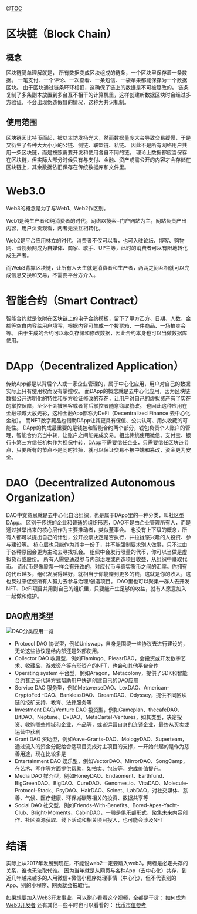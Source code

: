 @[TOC](目录)

# 区块链（Block Chain）

## 概念

区块链简单理解就是，
所有数据变成区块组成的链条，一个区块里保存着一条数据。
一笔支付、一个评论、一次查看、一条短信、一袋苹果都能保存为一个数据区块。
由于区块通过链条环环相扣，这确保了链上的数据是不可被篡改的。
链条复制了多条副本放置到多台互不相干的计算机里，这样创建新数据区块时会经过多方验证，不会出现伪造假冒的情况，这称为共识机制。

## 使用范围

区块链因比特币而起，被以太坊发扬光大，然而数据量庞大会导致交易缓慢，于是又衍生了各种大大小小的公链、侧链、联盟链、私链。
因此不是所有网络用户共用一条区块链，而是按照需要开发和使用各自不同的链。
理论上数据都应当保存在区块链，但实际大部分时候只有与支付、金融、资产或需公开的内容才会存储在区块链上，其余数据依旧保存在传统数据库和文件里。

# Web3.0

Web3的概念是为了与Web1、Web2作区别。

Web1是纯生产者和纯消费者的时代，网络以搜索+门户网站为主，网站负责产出内容，用户负责观看，两者无法互相转化。

Web2是平台应用林立的时代，消费者不仅可以看，也可入驻论坛、博客、购物网、音视频网成为自媒体、商家、歌手、UP主等，此时的消费者可以有限地转化成生产者。

而Web3背靠区块链，让所有人天生就是消费者和生产者，两两之间互相就可以完成信息交换和交易，不需要平台方介入。

# 智能合约（Smart Contract）

智能合约就是依附在区块链上的电子合约模板，留下了甲方乙方、日期、人数、金额等空白内容给用户填写，根据内容可生成一个投票箱、一件商品、一场拍卖会等。
由于生成的合约可以永久存储和修改数据，因此合约本身也可以当做数据库使用。

# DApp（Decentralized Application）

传统App都是以背后个人或一家企业管理的，属于中心化应用，用户对自己的数据实际上只有使用权而没有掌控权。
而DApp的概念就是去中心化应用，因为区块链数据公开透明化的特性和多方验证修改的存在，让用户对自己的虚拟资产有了实在的掌控保障，至少不会被黑客或者背后掌控者随意窃取篡改。
也因此这种应用在金融领域大放光彩，这种金融App都称为DeFi（Decentralized Finance 去中心化金融）。
而NFT数字藏品也借助DApp让其更具有保值、公共认可、用久收藏的可能性。
DApp的构成最重要的是钱包和智能合约两个部分，钱包负责个人账户的管理，智能合约充当中转，让账户之间能完成交易。相比传统使用微信、支付宝、银行卡第三方信任机构作为担保中转，DApp不需要信任企业，只需要信任区块链节点，只要所有的节点不是同时挂掉，就可以保证交易不被中端和篡改，资金更为安全。

# DAO（Decentralized Autonomous Organization）

DAO中文意思就是去中心化自治组织，也是属于DApp里的一种分类，叫社区型DApp。
区别于传统的企业和普通的组织形态，DAO不是由企业管理所有人，而是通过推举出来的核心层作为主要推动者，类似董事会。
也没有上下级的概念，所有人都可以提出自己的计划，公开投票决定是否执行，并拉拢感兴趣的人投资、参与建设等。
核心层也只能作为其中一份子，并不能强制要求别人做事，只不过由于各种原因会更为主动去寻找机会。
组织中会发行限量的代币，你可以当做是虚拟货币或股份。
所有人需要通过参与内部治理或创造项目收益，从组织中赚取代币。
而代币是像股票一样会有升跌的，对应代币与真实货币之间的汇率。你拥有的代币越多，组织发展得越好，就相当于你能赚到更多的钱，这就是你的收入，这也反过来促使所有人努力去参与治理/创造项目。
DAO里也可以聚集一群人去开发NFT、DeFi项目并用到自己的组织里，只要能产生足够的收益，就有人愿意加入一起做和维护。

## DAO应用类型

![DAO分类应用一览](https://img-blog.csdnimg.cn/709e2a8cfb3c4681b2d96a97c07a3d4d.png#pic_center)

* Protocol DAO 协议型，例如Uniswap，自身是围绕一些协议去进行建设的，无论这些协议是给内部还是外部使用。
* Collector DAO 收藏型，例如Flamingo、PleasrDAO，会投资或开发数字艺术、收藏品、游戏资产等有形资产的NFT，也会和其他平台合作
* Operating system 平台型，例如Aragon，Metacolony，提供了SDK和智能合约甚至无代码方式帮助用户快速创建自己的DAO应用
* Service DAO 服务型，例如MetaverseDAO、LexDAO、American-CryptoFed
  -DAO、BanklessDAO、DreamDAO、Odyssey，提供不同区块链的挖矿支持、教育、法律服务等
* Investment DAO/Venture DAO
  投资型，例如Gameplan、thecafeDAO、BitDAO、Neptune、DxDAO、MetaCartel-Ventures，如其类型，决定投资、收购哪些领域和企业、产品等，或者运营自身的连锁企业，最终从买卖或运营中获利
* Grant DAO 资助型，例如Aave-Grants-DAO、MologyDAO、Superteam，通过流入的资金分配给合适项目完成对主项目的支撑，一开始兴起的是作为慈善用途，现在比较多是
* Entertainment DAO 娱乐型，例如VectorDAO、MirrorDAO、SongCamp，在艺术、写作等方面提供帮助，如拍卖、包装等，完成价值提升。
* Media DAO
  媒介型，例如HoneyDAO、Endaoment、Earthfund、BigGreenDAO、BigDAO、CureDAO、Genomes.io、VitaDAO、Molecule-Protocol-Stack、PsyDAO、HairDAO、Scinet、LabDAO，对社交媒体、慈善、气候、医疗健康、环保减碳等相关的投资、数据共享等
* Social DAO
  社交型，例如Friends-With-Benefits、Bored-Apes-Yacht-Club、Bright-Moments、CabinDAO，一般是俱乐部形式，聚焦未来内容创作、社区资源获取、线下活动和相关项目投入，也可能会涉及NFT

# 结语

实际上从2017年发展到现在，不能说web2一定要踏入web3，两者是必定共存的关系，谁也无法取代谁。
因为当年就是从网页与各种App（去中心化）共存，到近几年越来越多的人用微信+微信小程序处理事情（中心化），但不代表别的App、别的小程序、网页就会被取代。

如果想要加入Web3开发事业，可以耐心看看这个视频，全都是干货：
[如何成为Web3开发者](https://www.bilibili.com/video/BV1Ea411u7CH)
还有其他一些平时也可以看看的：
[代币市值参考](https://dexscreener.com/)
